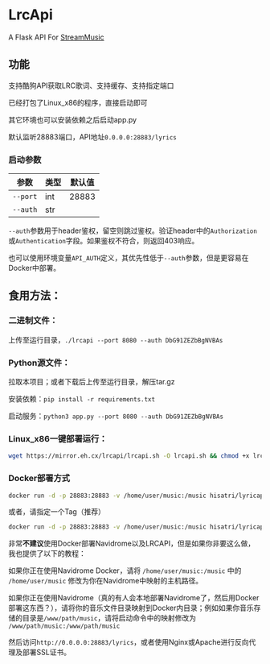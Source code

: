 # LrcApi
A Flask API For [StreamMusic](https://github.com/gitbobobo/StreamMusic)

## 功能

支持酷狗API获取LRC歌词、支持缓存、支持指定端口

已经打包了Linux_x86的程序，直接启动即可

其它环境也可以安装依赖之后启动app.py

默认监听28883端口，API地址`0.0.0.0:28883/lyrics`

### 启动参数

|   参数   |   类型  | 默认值 |
| -------- | -------- | -------- |
| `--port`   | int   | 28883   |
| `--auth`  | str   |     |

`--auth`参数用于header鉴权，留空则跳过鉴权。验证header中的`Authorization`或`Authentication`字段。如果鉴权不符合，则返回403响应。

也可以使用环境变量`API_AUTH`定义，其优先性低于`--auth`参数，但是更容易在Docker中部署。

## 食用方法：

### 二进制文件：

上传至运行目录，`./lrcapi --port 8080 --auth DbG91ZEZbBgNVBAs`
	
### Python源文件：
		
拉取本项目；或者下载后上传至运行目录，解压tar.gz
		
安装依赖：`pip install -r requirements.txt`
		
启动服务：`python3 app.py --port 8080 --auth DbG91ZEZbBgNVBAs`

### Linux_x86一键部署运行：

```bash
wget https://mirror.eh.cx/lrcapi/lrcapi.sh -O lrcapi.sh && chmod +x lrcapi.sh && sudo bash lrcapi.sh
```

### Docker部署方式

```bash
docker run -d -p 28883:28883 -v /home/user/music:/music hisatri/lyricapi:latest -e API_AUTH=DbG91ZEZbBgNVBAs
```

或者，请指定一个Tag（推荐）

```bash
docker run -d -p 28883:28883 -v /home/user/music:/music hisatri/lyricapi:alpine-py1.1 -e API_AUTH=DbG91ZEZbBgNVBAs
```

非常**不建议**使用Docker部署Navidrome以及LRCAPI，但是如果你非要这么做，我也提供了以下的教程：

如果你正在使用Navidrome Docker，请将 `/home/user/music:/music` 中的 `/home/user/music` 修改为你在Navidrome中映射的主机路径。

如果你正在使用Navidrome（真的有人会本地部署Navidrome了，然后用Docker部署这东西？），请将你的音乐文件目录映射到Docker内目录；例如如果你音乐存储的目录是`/www/path/music`，请将启动命令中的映射修改为 `/www/path/music:/www/path/music`

然后访问`http://0.0.0.0:28883/lyrics`，或者使用Nginx或Apache进行反向代理及部署SSL证书。
